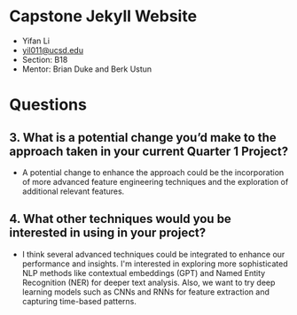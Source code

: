 # Capstone Jekyll Website

- Yifan Li
- yil011@ucsd.edu
- Section: B18
- Mentor: Brian Duke and Berk Ustun
  
# Questions

## 3. What is a potential change you’d make to the approach taken in your current Quarter 1 Project?
  - A potential change to enhance the approach could be the incorporation of more advanced feature engineering techniques and the exploration of additional relevant features. 
## 4. What other techniques would you be interested in using in your project?
  - I think several advanced techniques could be integrated to enhance our performance and insights. I'm interested in exploring more sophisticated NLP methods like contextual embeddings (GPT) and Named Entity Recognition (NER) for deeper text analysis. Also, we want to try deep learning models such as CNNs and RNNs for feature extraction and capturing time-based patterns.
